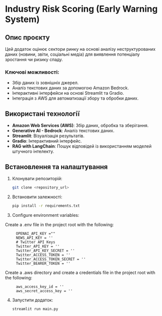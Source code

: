 # Industry Risk Scoring (Early Warning System)

## Опис проєкту
Цей додаток оцінює сектори ринку на основі аналізу неструктурованих даних (новини, звіти, соціальні медіа) для виявлення потенціалу зростання чи ризику спаду. 

### Ключові можливості:
- Збір даних із зовнішніх джерел.
- Аналіз текстових даних за допомогою Amazon Bedrock.
- Інтерактивні інтерфейси на основі Streamlit та Gradio.
- Інтеграція з AWS для автоматизації збору та обробки даних.

## Використані технології
- **Amazon Web Services (AWS)**: Збір даних, обробка та зберігання.
- **Generative AI - Bedrock**: Аналіз текстових даних.
- **Streamlit**: Візуалізація результатів.
- **Gradio**: Інтерактивний інтерфейс.
- **RAG with LangChain**: Пошук відповідей із використанням моделей штучного інтелекту.

## Встановлення та налаштування
1. Клонувати репозиторій:
   ```bash
   git clone <repository_url>

2. Встановити залежності:
   ```bash
   pip install -r requirements.txt

3. Configure environment variables: 

Create a .env file in the project root with the following:
   
         OPENAI_API_KEY =""
         NEWS_API_KEY = ''
         # Twitter API Keys
         Twitter_API_KEY = ''
         Twitter_API_KEY_SECRET = ''
         Twitter_ACCESS_TOKEN = ''
         Twitter_ACCESS_TOKEN_SECRET = ''
         Twitter_BEARER_TOKEN = ''
Create a .aws directory and create a credentials file in the project root with the following:
            
         aws_access_key_id = ''
         aws_secret_access_key = ''

4. Запустити додаток:
   ```bash
   streamlit run main.py
   

